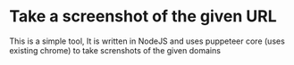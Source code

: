 # Take a screenshot of the given URL

This is a simple tool, It is written in NodeJS and uses puppeteer core (uses existing chrome) to take screnshots of the given domains
